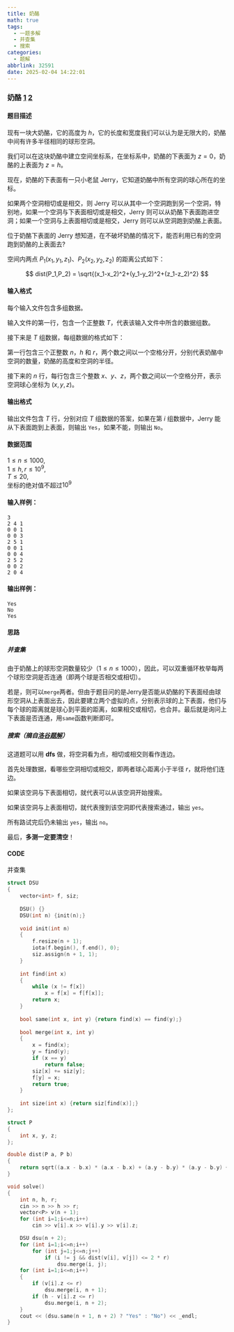 ```yaml
---
title: 奶酪
math: true
tags:
  - 一题多解
  - 并查集
  - 搜索
categories:
  - 题解
abbrlink: 32591
date: 2025-02-04 14:22:01
---
```


### 奶酪    [1](https://www.acwing.com/problem/content/description/530/)	[2](https://www.luogu.com.cn/problem/P3958)

#### 题目描述

现有一块大奶酪，它的高度为 $h$，它的长度和宽度我们可以认为是无限大的，奶酪中间有许多半径相同的球形空洞。

我们可以在这块奶酪中建立空间坐标系，在坐标系中，奶酪的下表面为 $z=0$，奶酪的上表面为 $z=h$。 

现在，奶酪的下表面有一只小老鼠 Jerry，它知道奶酪中所有空洞的球心所在的坐标。

如果两个空洞相切或是相交，则 Jerry 可以从其中一个空洞跑到另一个空洞，特别地，如果一个空洞与下表面相切或是相交，Jerry 则可以从奶酪下表面跑进空洞；如果一个空洞与上表面相切或是相交，Jerry 则可以从空洞跑到奶酪上表面。

位于奶酪下表面的 Jerry 想知道，在不破坏奶酪的情况下，能否利用已有的空洞跑到奶酪的上表面去? 

空间内两点 $P_1(x_1,y_1,z_1)、P_2(x_2,y_2,z_2)$ 的距离公式如下：

$$
dist(P_1,P_2) = \sqrt{(x_1-x_2)^2+(y_1-y_2)^2+(z_1-z_2)^2}
$$

#### 输入格式

每个输入文件包含多组数据。  

输入文件的第一行，包含一个正整数 $T$，代表该输入文件中所含的数据组数。  

接下来是 $T$ 组数据，每组数据的格式如下：

第一行包含三个正整数 $n，h$ 和 $r$，两个数之间以一个空格分开，分别代表奶酪中空洞的数量，奶酪的高度和空洞的半径。  

接下来的 $n$ 行，每行包含三个整数 $x、y、z$，两个数之间以一个空格分开，表示空洞球心坐标为 $(x,y,z)$。

#### 输出格式

输出文件包含 $T$ 行，分别对应 $T$ 组数据的答案，如果在第 $i$ 组数据中，Jerry 能从下表面跑到上表面，则输出 `Yes`，如果不能，则输出 `No`。

#### 数据范围

$1 \le n \le 1000$,  
$1 \le h,r \le 10^9$,  
$T \le 20$,  
坐标的绝对值不超过$10^9$

#### 输入样例：

```
3 
2 4 1 
0 0 1 
0 0 3 
2 5 1 
0 0 1 
0 0 4 
2 5 2 
0 0 2 
2 0 4
```

#### 输出样例：

```nginx
Yes
No
Yes
```

#### 思路

##### 并查集

由于奶酪上的球形空洞数量较少（$1 \le n \le 1000$），因此，可以双重循环枚举每两个球形空洞是否连通（即两个球是否相交或相切）。

若是，则可以`merge`两者。但由于题目问的是Jerry是否能从奶酪的下表面经由球形空洞从上表面出去，因此要建立两个虚拟的点，分别表示球的上下表面，他们与每个球的距离就是球心到平面的距离，如果相交或相切，也合并。最后就是询问上下表面是否连通，用`same`函数判断即可。

##### 搜索（摘自[洛谷题解](https://www.luogu.com.cn/article/9nx1jt7b)）

这道题可以用 **dfs** 做，将空洞看为点，相切或相交则看作连边。

首先处理数据，看哪些空洞相切或相交，即两者球心距离小于半径 $r$，就将他们连边。

如果该空洞与下表面相切，就代表可以从该空洞开始搜索。

如果该空洞与上表面相切，就代表搜到该空洞即代表搜索通过，输出 `yes`。

所有路试完后仍未输出 `yes`，输出 `no`。

最后，**多测一定要清空**！

#### CODE

并查集

```cpp
struct DSU
{
    vector<int> f, siz;
    
    DSU() {}
    DSU(int n) {init(n);}
    
    void init(int n) 
    {
        f.resize(n + 1);
        iota(f.begin(), f.end(), 0);
        siz.assign(n + 1, 1);
    }
    
    int find(int x) 
    {
        while (x != f[x])
            x = f[x] = f[f[x]];
        return x;
    }
    
    bool same(int x, int y) {return find(x) == find(y);}
    
    bool merge(int x, int y) 
    {
        x = find(x);
        y = find(y);
        if (x == y) 
            return false;
        siz[x] += siz[y];
        f[y] = x;
        return true;
    }
    
    int size(int x) {return siz[find(x)];}
};

struct P
{
    int x, y, z;
};

double dist(P a, P b)
{
    return sqrt((a.x - b.x) * (a.x - b.x) + (a.y - b.y) * (a.y - b.y) + (a.z - b.z) * (a.z - b.z));
}

void solve()
{
    int n, h, r;
    cin >> n >> h >> r;
    vector<P> v(n + 1);
    for (int i=1;i<=n;i++)
        cin >> v[i].x >> v[i].y >> v[i].z;

    DSU dsu(n + 2);
    for (int i=1;i<=n;i++)
        for (int j=1;j<=n;j++)
            if (i != j && dist(v[i], v[j]) <= 2 * r)
                dsu.merge(i, j);
    for (int i=1;i<=n;i++)
    {
        if (v[i].z <= r)
            dsu.merge(i, n + 1);
        if (h - v[i].z <= r)
            dsu.merge(i, n + 2);
    }
    cout << (dsu.same(n + 1, n + 2) ? "Yes" : "No") << _endl;
}
```

